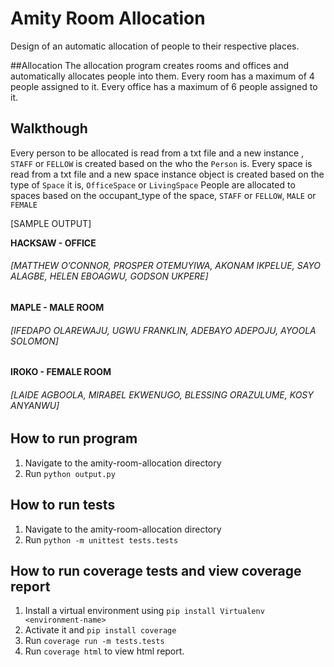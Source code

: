 # Amity Room Allocation
Design of an automatic allocation of people to their respective places.

##Allocation
The allocation program creates rooms and offices and automatically allocates people into them.
Every room has a maximum of 4 people assigned to it.
Every office has a maximum of 6 people assigned to it.

## Walkthough
Every person to be allocated is read from a txt file and a new instance , ```STAFF``` or ```FELLOW``` is created based on the who the ```Person``` is.
Every space is read from a txt file and a new space instance object is created based on the type of ```Space``` it is, ```OfficeSpace``` or ```LivingSpace```
People are allocated to spaces based on the occupant_type of the space, ```STAFF``` or ```FELLOW```, ```MALE``` or ```FEMALE```

[SAMPLE OUTPUT]

**HACKSAW - OFFICE**

###### [MATTHEW O’CONNOR, PROSPER OTEMUYIWA, AKONAM IKPELUE, SAYO ALAGBE, HELEN EBOAGWU, GODSON UKPERE]

**MAPLE - MALE ROOM**

###### [IFEDAPO OLAREWAJU, UGWU FRANKLIN, ADEBAYO ADEPOJU, AYOOLA SOLOMON]

**IROKO - FEMALE ROOM**

###### [LAIDE AGBOOLA, MIRABEL EKWENUGO, BLESSING ORAZULUME, KOSY ANYANWU]


## How to run program
1. Navigate to the amity-room-allocation directory
2. Run ```python output.py```

## How to run tests
1. Navigate to the amity-room-allocation directory
2. Run ```python -m unittest tests.tests```

## How to run coverage tests and view coverage report
1. Install a virtual environment using ```pip install Virtualenv <environment-name>```
2. Activate it and ```pip install coverage```
3. Run ```coverage run -m tests.tests```
2. Run ```coverage html``` to view html report.

